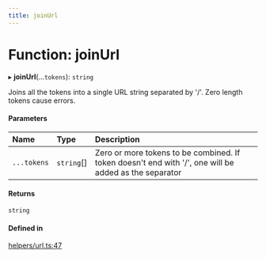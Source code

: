 ```yaml
---
title: joinUrl
---
```

# Function: joinUrl

▸ **joinUrl**(...`tokens`): `string`

Joins all the tokens into a single URL string separated by '/'. Zero length tokens cause errors.

#### Parameters

| Name | Type | Description |
| :------ | :------ | :------ |
| `...tokens` | `string`[] | Zero or more tokens to be combined. If token doesn't end with '/', one will be added as the separator |

#### Returns

`string`

#### Defined in

[helpers/url.ts:47](https://github.com/coda/packs-sdk/blob/main/helpers/url.ts#L47)
